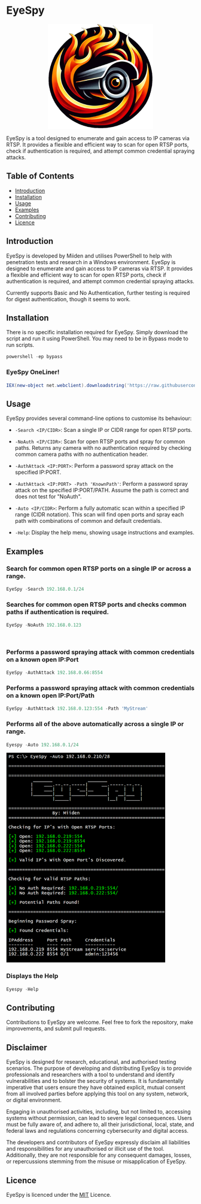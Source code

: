 # EyeSpy

<p align="Center">
<img src="Images/EyeSpyLogo.png" width="280" height="280">
</p>

EyeSpy is a tool designed to enumerate and gain access to IP cameras via RTSP. It provides a flexible and efficient way to scan for open RTSP ports, check if authentication is required, and attempt common credential spraying attacks.

## Table of Contents

- [Introduction](#introduction)
- [Installation](#installation)
- [Usage](#usage)
- [Examples](#examples)
- [Contributing](#contributing)
- [Licence](#licence)

## Introduction

EyeSpy is developed by Miiden and utilises PowerShell to help with penetration tests and research in a Windows environment.
EyeSpy is designed to enumerate and gain access to IP cameras via RTSP. It provides a flexible and efficient way to scan for open RTSP ports, check if authentication is required, and attempt common credential spraying attacks.

Currently supports Basic and No Authentication, further testing is required for digest authentication, though it seems to work.

## Installation

There is no specific installation required for EyeSpy. Simply download the script and run it using PowerShell.
You may need to be in Bypass mode to run scripts.

```powershell
powershell -ep bypass
```

### EyeSpy OneLiner!
```powershell
IEX(new-object net.webclient).downloadstring('https://raw.githubusercontent.com/Miiden/EyeSpy/main/EyeSpy.ps1');EyeSpy -Auto 10.10.10.0/24
```

## Usage

EyeSpy provides several command-line options to customise its behaviour:

- `-Search <IP/CIDR>`: Scan a single IP or CIDR range for open RTSP ports.

- `-NoAuth <IP/CIDR>`: Scan for open RTSP ports and spray for common paths. Returns any camera with no authentication required by checking common camera paths with no authentication header.

- `-AuthAttack <IP:PORT>`: Perform a password spray attack on the specified IP:PORT.

- `-AuthAttack <IP:PORT> -Path 'KnownPath'`: Perform a password spray attack on the specified IP:PORT/PATH. Assume the path is correct and does not test for "NoAuth".
   
- `-Auto <IP/CIDR>`: Perform a fully automatic scan within a specified IP range (CIDR notation). This scan will find open ports and spray each path with combinations of common and default credentials.
  
- `-Help`: Display the help menu, showing usage instructions and examples.




## Examples

### Search for common open RTSP ports on a single IP or across a range.
```powershell
EyeSpy -Search 192.168.0.1/24
```
### Searches for common open RTSP ports and checks common paths if authentication is required.
```powershell
EyeSpy -NoAuth 192.168.0.123
```
 
### Performs a password spraying attack with common credentials on a known open IP:Port
```powershell
EyeSpy -AuthAttack 192.168.0.66:8554
```

### Performs a password spraying attack with common credentials on a known open IP:Port/Path
```powershell
EyeSpy -AuthAttack 192.168.0.123:554 -Path 'MyStream'
```

### Performs all of the above automatically across a single IP or range.
```powershell
Eyespy -Auto 192.168.0.1/24
```
<p align="Left">
<img src="Images/AutoRange.png" width="425" height="560">
</p>

### Displays the Help
```powershell
Eyespy -Help
```

## Contributing
Contributions to EyeSpy are welcome. Feel free to fork the repository, make improvements, and submit pull requests.

## Disclaimer
EyeSpy is designed for research, educational, and authorised testing scenarios. The purpose of developing and distributing EyeSpy is to provide professionals and researchers with a tool to understand and identify vulnerabilities and to bolster the security of systems. It is fundamentally imperative that users ensure they have obtained explicit, mutual consent from all involved parties before applying this tool on any system, network, or digital environment.

Engaging in unauthorised activities, including, but not limited to, accessing systems without permission, can lead to severe legal consequences. Users must be fully aware of, and adhere to, all their jurisdictional, local, state, and federal laws and regulations concerning cybersecurity and digital access.

The developers and contributors of EyeSpy expressly disclaim all liabilities and responsibilities for any unauthorised or illicit use of the tool. Additionally, they are not responsible for any consequent damages, losses, or repercussions stemming from the misuse or misapplication of EyeSpy.

## Licence
EyeSpy is licenced under the [MIT](https://github.com/Miiden/EyeSpy/blob/main/LICENSE.md) Licence.
